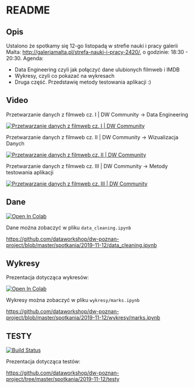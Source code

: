 # README

## Opis

Ustalono że spotkamy się 12-go listopadą w strefie nauki i pracy galerii Malta: http://galeriamalta.pl/strefa-nauki-i-pracy-2420/, o godzinie: 18:30 - 20:30. Agenda:

* Data Engineering czyli jak połączyć dane ulubionych filmweb i IMDB
* Wykresy, czyli co pokazać na wykresach
* Druga część. Przedstawię metody testowania aplikacji :)

## Video

Przetwarzanie danych z filmweb cz. I | DW Community -> Data Engineering

[![Przetwarzanie danych z filmweb cz. I | DW Community](http://img.youtube.com/vi/go90IOGUuQU/0.jpg)](http://www.youtube.com/watch?v=go90IOGUuQU)

Przetwarzanie danych z filmweb cz. II | DW Community -> Wizualizacja Danych

[![Przetwarzanie danych z filmweb cz. II | DW Community](http://img.youtube.com/vi/W4AQ7-1XAgY/0.jpg)](http://www.youtube.com/watch?v=W4AQ7-1XAgY)

Przetwarzanie danych z filmweb cz. III | DW Community  -> Metody testowania aplikacji

[![Przetwarzanie danych z filmweb cz. III | DW Community](http://img.youtube.com/vi/WdQKokDBZPs/0.jpg)](http://www.youtube.com/watch?v=WdQKokDBZPs)

## Dane

<a href="https://colab.research.google.com/drive/1AAE2l09Qu2s13tqu_rD5E1LwSKn6Xdwy" rel="Open in Colab">![Open In Colab](https://colab.research.google.com/assets/colab-badge.svg)</a>

Dane można zobaczyć w pliku `data_cleaning.ipynb`

https://github.com/dataworkshop/dw-poznan-project/blob/master/spotkania/2019-11-12/data_cleaning.ipynb

## Wykresy

Prezentacja dotycząca wykresów:

<a href="https://colab.research.google.com/drive/1TGR42E94N8zGXFNh8dzrVovKvwmRDxft" rel="Open in Colab">![Open In Colab](https://colab.research.google.com/assets/colab-badge.svg)</a>

Wykresy można zobaczyć w pliku `wykresy/marks.ipynb`

https://github.com/dataworkshop/dw-poznan-project/blob/master/spotkania/2019-11-12/wykresy/marks.ipynb

## TESTY

[![Build Status](https://travis-ci.org/alexiej/travis-github-sample.svg?branch=master)](https://travis-ci.org/alexiej/travis-github-sample)

Prezentacja dotycząca testów:

https://github.com/dataworkshop/dw-poznan-project/tree/master/spotkania/2019-11-12/testy
